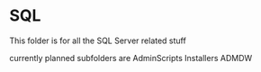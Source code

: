 # SQL
This folder is for all the SQL Server related stuff

currently planned subfolders are
AdminScripts
Installers
ADMDW

